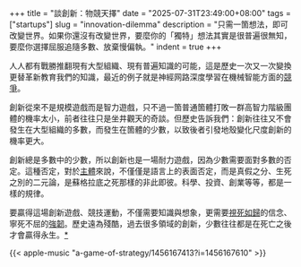 +++
title = "談創新：物競天擇"
date = "2025-07-31T23:49:00+08:00"
tags = ["startups"]
slug = "innovation-dilemma"
description = "只需一箇想法，即可改變世界。如果你還沒有改變世界，要麼你的「獨特」想法其實是很普遍很無知，要麼你選擇屈服追隨多數、放棄慢偏執。"
indent = true
+++

人人都有戰勝推翻現有大型組織、現有普遍知識的可能，這是歷史一次又一次變換更替革新教育我們的知識，最近的例子就是神經网路深度學習在機械智能方面的[競爭](https://reuixiy.notion.site/1e6c9131ed4f801d8c98fc6e90c41a87#240c9131ed4f805d8d4de950efcd76d5)。

創新從來不是規模遊戲而是智力遊戲，只不過一箇普通箇體打敗一群高智力階級團體的機率太小，前者往往只是坐井觀天的奇談。但歷史告訴我們：創新往往又不會發生在大型組織的多數，而發生在箇體的少數，以致後者引發地殼變化尺度創新的機率更大。

創新總是多數中的少數，所以創新也是一場耐力遊戲，因為少數需要面對多數的否定。這種否定，對於[主體](https://reuixiy.notion.site/21dc9131ed4f8090a893c569bd5aac3b)來說，不僅僅是語言上的表面否定，而是真假之分、生死之別的二元論，是蘇格拉底之死那樣的非此即彼。科學、投資、創業等等，都是一樣的規律。

要贏得這場創新遊戲、競技運動，不僅需要知識與想象，更需要[視死如歸](https://reuixiy.notion.site/6e8b328b1b074260a4e56959e42b8af5)的信念、寧死不屈的[強韌](https://reuixiy.notion.site/138c9131ed4f80ec981ff28f3437a56d#138c9131ed4f804ca996e6ec52f87927)。歷史遠為殘酷，過去很多領域的創新，少數往往都是在死亡之後才會贏得永生。[*](https://reuixiy.notion.site/241c9131ed4f8010a0b9e62faa7f8640)

{{< apple-music "a-game-of-strategy/1456167413?i=1456167610" >}}
